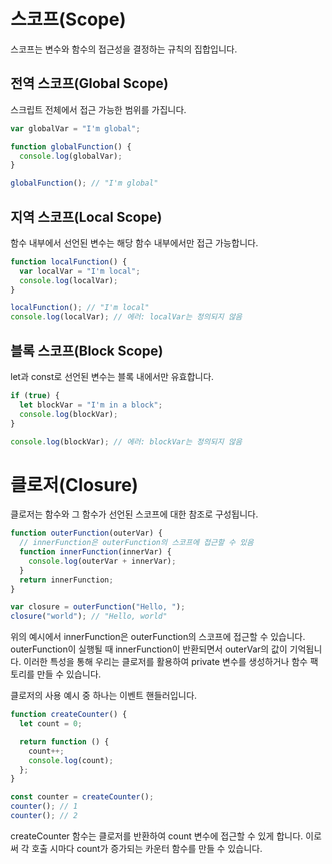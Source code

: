 # 스코프(Scope)

스코프는 변수와 함수의 접근성을 결정하는 규칙의 집합입니다.

## 전역 스코프(Global Scope)

스크립트 전체에서 접근 가능한 범위를 가집니다.

```js
var globalVar = "I'm global";

function globalFunction() {
  console.log(globalVar);
}

globalFunction(); // "I'm global"
```

## 지역 스코프(Local Scope)

함수 내부에서 선언된 변수는 해당 함수 내부에서만 접근 가능합니다.

```js
function localFunction() {
  var localVar = "I'm local";
  console.log(localVar);
}

localFunction(); // "I'm local"
console.log(localVar); // 에러: localVar는 정의되지 않음
```

## 블록 스코프(Block Scope)

let과 const로 선언된 변수는 블록 내에서만 유효합니다.

```js
if (true) {
  let blockVar = "I'm in a block";
  console.log(blockVar);
}

console.log(blockVar); // 에러: blockVar는 정의되지 않음
```

# 클로저(Closure)

클로저는 함수와 그 함수가 선언된 스코프에 대한 참조로 구성됩니다.

```js
function outerFunction(outerVar) {
  // innerFunction은 outerFunction의 스코프에 접근할 수 있음
  function innerFunction(innerVar) {
    console.log(outerVar + innerVar);
  }
  return innerFunction;
}

var closure = outerFunction("Hello, ");
closure("world"); // "Hello, world"
```

위의 예시에서 innerFunction은 outerFunction의 스코프에 접근할 수 있습니다. outerFunction이 실행될 때 innerFunction이 반환되면서 outerVar의 값이 기억됩니다. 이러한 특성을 통해 우리는 클로저를 활용하여 private 변수를 생성하거나 함수 팩토리를 만들 수 있습니다.

클로저의 사용 예시 중 하나는 이벤트 핸들러입니다.

```js
function createCounter() {
  let count = 0;

  return function () {
    count++;
    console.log(count);
  };
}

const counter = createCounter();
counter(); // 1
counter(); // 2
```

createCounter 함수는 클로저를 반환하여 count 변수에 접근할 수 있게 합니다. 이로써 각 호출 시마다 count가 증가되는 카운터 함수를 만들 수 있습니다.
